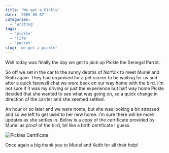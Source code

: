 ```yaml
---
title: 'We get a Pickle'
date: '2005-05-07'
categories:
  - 'writing'
tags:
  - 'pickle'
  - 'life'
  - 'parrot'
slug: 'we-get-a-pickle'
---
```


Well today was finally the day we get to pick up Pickle the Senegal Parrot.

So off we set in the car to the sunny depths of Norfolk to meet Muriel and Keith again. They had organised for a pet carrier to be waiting for us and after a quick farewell chat we were back on our way home with the bird.
I’m not sure if it was my driving or just the experience but half way home Pickle decided that she wanted to see what was going on, so a quick change in direction of the carrier and she seemed settled.

An hour or so later and we were home, but she was looking a bit stressed and so we left to get used to her new home. I’m sure there will be more updates as she settles in. Below is a copy of the certificate provided by Muriel as proof of the bird, bit like a birth certificate I guess.

![Pickles Certificate](/images/2005/pickle_cert.jpg)

Once again a big thank you to Muriel and Keith for all their help!
